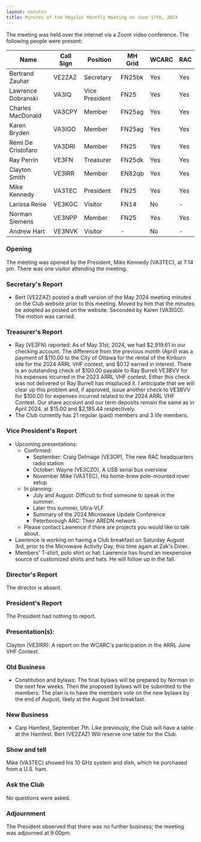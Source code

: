 ```yaml
---
layout: minutes
title: Minutes of the Regular Monthly Meeting on June 17th, 2024
---
```

The meeting was held over the internet via a Zoom video conference.
The following people were present:

| Name               | Call Sign | Position       | MH Grid | WCARC | RAC |
| ------------------ | --------- | -------------- | ------- | ----- | --- |
| Bertrand Zauhar    | VE2ZAZ    | Secretary      | FN25bk  | Yes   | Yes |
| Lawrence Dobranski | VA3IQ     | Vice President | FN25    | Yes   | Yes |
| Charles MacDonald  | VA3CPY    | Member         | FN25ag  | Yes   | Yes |
| Karen Bryden       | VA3IGO    | Member         | FN25ag  | Yes   | Yes |
| Rémi De Cristofaro | VA3DRI    | Member         | FN25    | Yes   | Yes |
| Ray Perrin         | VE3FN     | Treasurer      | FN25dk  | Yes   | Yes |
| Clayton Smith      | VE3IRR    | Member         | EN82qb  | Yes   | Yes |
| Mike Kennedy       | VA3TEC    | President      | FN25    | Yes   | Yes |
| Larissa Reise      | VE3KGC    | Visitor        | FN14    | No    | -   |
| Norman Siemens     | VE3NPP    | Member         | FN25    | Yes   | Yes |
| Andrew Hart        | VE3NVK    | Visitor        | -       | No    | -   |

### Opening

The meeting was opened by the President, Mike Kennedy (VA3TEC), at 7:14 pm.
There was one visitor attending the meeting.

### Secretary's Report

- Bert (VE2ZAZ) posted a draft version of the May 2024 meeting minutes on the Club website prior to this meeting. Moved by him that the minutes be adopted as posted on the website. Seconded by Karen (VA3IGO). The motion was carried.

### Treasurer's Report

- Ray (VE3FN) reported: As of May 31st, 2024, we had $2,919.61 in our checking account. The difference from the previous month (April) was a payment of $110.00 to the City of Ottawa for the rental of the Kinburn site for the 2024 ARRL VHF contest, and $0.12 earned in interest.  There is an outstanding check of $100.00 payable to Ray Burrell VE3BVV for his expenses incurred in the 2023 ARRL VHF contest.  Either this check was not delivered or Ray Burrell has misplaced it. I anticipate that we will clear up this problem and, if approved, issue another check to VE3BVV for $100.00 for expenses incurred related to the 2024 ARRL VHF Contest. Our share account and our term deposits remain the same as in April 2024, at $15.00 and $2,185.44 respectively.
- The Club currently has 21 regular (paid) members and 3 life members.

### Vice President's Report

- Upcoming presentations:
  - Confirmed:
    - September: Craig Delmage (VE3OP), The new RAC headquarters radio station
    - October: Wayne (VE3CZO), A USB serial bus overview
    - November Mike (VA3TEC), His home-brew pole-mounted rover setup
  - In planning:
    - July and August: Difficult to find someone to speak in the summer.
    - Later this summer, Ultra-VLF
    - Summary of the 2024 Microwave Update Conference
    - Peterborough ARC: Their AREDN network
  - Please contact Lawrence if there are projects you would like to talk about.
- Lawrence is working on having a Club breakfast on Saturday August 3rd, prior to the Microwave Activity Day, this time again at Zak's Diner.
- Members' T-shirt, polo shirt or hat: Lawrence has found an inexpensive source of customized shirts and hats. He will follow up in the fall.

### Director's Report

The director is absent.

### President's Report

The President had nothing to report.

### Presentation(s):

Clayton (VE3IRR): A report on the WCARC's participation in the ARRL June VHF Contest.

### Old Business

- Constitution and bylaws: The final bylaws will be prepared by Norman in the next few weeks. Then the proposed bylaws will be submitted to the members. The plan is to have the members vote on the new bylaws by the end of August, likely at the August 3rd breakfast.

### New Business

- Carp Hamfest, September 7th. Like previously, the Club will have a table at the Hamfest. Bert (VE2ZAZ) Will reserve one table for the Club.

### Show and tell

Mike (VA3TEC) showed his 10 GHz system and dish, which he purchased from a U.S. ham.

### Ask the Club

No questions were asked.

### Adjournment

The President observed that there was no further business; the meeting was adjourned at 9:00pm.
